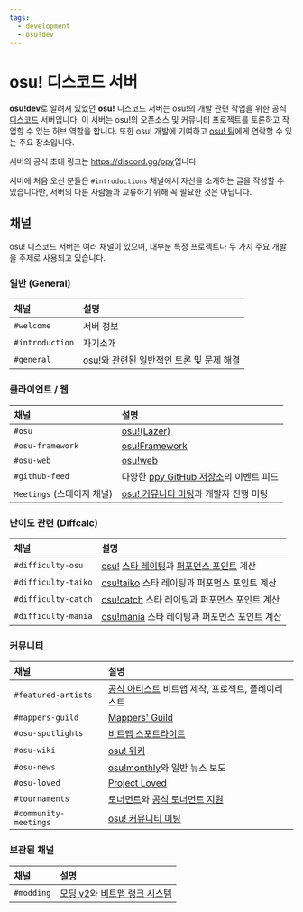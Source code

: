 ```yaml
---
tags:
  - development
  - osu!dev
---
```


# osu! 디스코드 서버

**osu!dev**로 알려져 있었던 **osu!** 디스코드 서버는 osu!의 개발 관련 작업을 위한 공식 [디스코드](https://discord.com/) 서버입니다. 이 서버는 osu!의 오픈소스 및 커뮤니티 프로젝트를 토론하고 작업할 수 있는 허브 역할을 합니다. 또한 osu! 개발에 기여하고 [osu! 팀](/wiki/People/osu!_team)에게 연락할 수 있는 주요 장소입니다.

서버의 공식 초대 링크는 <https://discord.gg/ppy>입니다.

서버에 처음 오신 분들은 `#introductions` 채널에서 자신을 소개하는 글을 작성할 수 있습니다만, 서버의 다른 사람들과 교류하기 위해 꼭 필요한 것은 아닙니다.

## 채널

osu! 디스코드 서버는 여러 채널이 있으며, 대부분 특정 프로젝트나 두 가지 주요 개발을 주제로 사용되고 있습니다.

### 일반 (General)

| 채널 | 설명 |
| :-- | :-- |
| `#welcome` | 서버 정보 |
| `#introduction` | 자기소개 |
| `#general` | osu!와 관련된 일반적인 토론 및 문제 해결 |

### 클라이언트 / 웹

| 채널 | 설명 |
| :-- | :-- |
| `#osu` | [osu!(Lazer)](/wiki/Client/Release_stream/Lazer) |
| `#osu-framework` | [osu!Framework](https://github.com/ppy/osu-framework) |
| `#osu-web` | [osu!web](https://github.com/ppy/osu-web) |
| `#github-feed` | 다양한 [ppy GitHub 저장소](https://github.com/ppy)의 이벤트 피드 |
| `Meetings` (스테이지 채널) | [osu! 커뮤니티 미팅](/wiki/Community/osu!_community_meetings)과 개발자 진행 미팅 |

### 난이도 관련 (Diffcalc)

| 채널 | 설명 |
| :-- | :-- |
| `#difficulty-osu` | [osu!](/wiki/Game_mode/osu!) [스타 레이팅](/wiki/Beatmap/Star_rating)과 [퍼포먼스 포인트](/wiki/Performance_points) 계산 |
| `#difficulty-taiko` | [osu!taiko](/wiki/Game_mode/osu!taiko) 스타 레이팅과 퍼포먼스 포인트 계산 |
| `#difficulty-catch` | [osu!catch](/wiki/Game_mode/osu!catch) 스타 레이팅과 퍼포먼스 포인트 계산 |
| `#difficulty-mania` | [osu!mania](/wiki/Game_mode/osu!mania) 스타 레이팅과 퍼포먼스 포인트 계산 |

### 커뮤니티

| 채널 | 설명 |
| :-- | :-- |
| `#featured-artists` | [공식 아티스트](/wiki/People/Featured_Artists) 비트맵 제작, 프로젝트, 플레이리스트 |
| `#mappers-guild` | [Mappers' Guild](/wiki/Community/Mappers_Guild) |
| `#osu-spotlights` | [비트맵 스포트라이트](/wiki/Beatmap_Spotlights) |
| `#osu-wiki` | [osu! 위키](/wiki/osu!_wiki) |
| `#osu-news` | [osu!monthly](/wiki/Community/osu!monthly)와 일반 뉴스 보도 |
| `#osu-loved` | [Project Loved](/wiki/Community/Project_Loved) |
| `#tournaments` | [토너먼트](/wiki/Tournaments)와 [공식 토너먼트 지원](/wiki/Tournaments/Official_support) |
| `#community-meetings` | [osu! 커뮤니티 미팅](/wiki/Community/osu!_community_meetings) |

### 보관된 채널

| 채널 | 설명 |
| :-- | :-- |
| `#modding` | [모딩 v2](/wiki/Beatmap_discussion)와 [비트맵 랭크 시스템](/wiki/Beatmap_ranking_procedure) |
